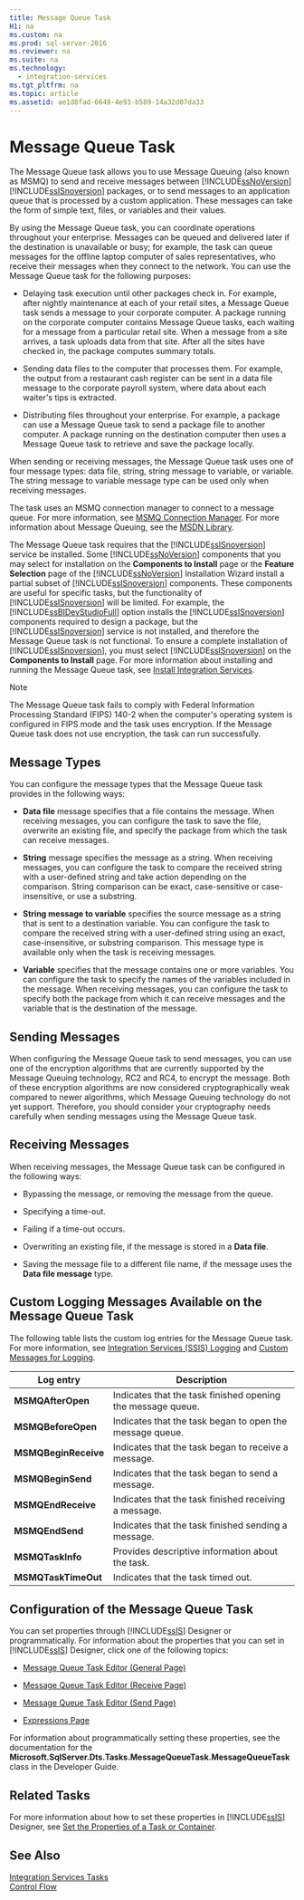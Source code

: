 ```yaml
---
title: Message Queue Task
H1: na
ms.custom: na
ms.prod: sql-server-2016
ms.reviewer: na
ms.suite: na
ms.technology: 
  - integration-services
ms.tgt_pltfrm: na
ms.topic: article
ms.assetid: ae1d8fad-6649-4e93-b589-14a32d07da33
---
```

# Message Queue Task
  The Message Queue task allows you to use Message Queuing \(also known as MSMQ\) to send and receive messages between [!INCLUDE[ssNoVersion](../../Token/Other/ssNoVersion_md.md)] [!INCLUDE[ssISnoversion](../../Token/Other/ssISnoversion_md.md)] packages, or to send messages to an application queue that is processed by a custom application. These messages can take the form of simple text, files, or variables and their values.  
  
 By using the Message Queue task, you can coordinate operations throughout your enterprise. Messages can be queued and delivered later if the destination is unavailable or busy; for example, the task can queue messages for the offline laptop computer of sales representatives, who receive their messages when they connect to the network. You can use the Message Queue task for the following purposes:  
  
-   Delaying task execution until other packages check in. For example, after nightly maintenance at each of your retail sites, a Message Queue task sends a message to your corporate computer. A package running on the corporate computer contains Message Queue tasks, each waiting for a message from a particular retail site. When a message from a site arrives, a task uploads data from that site. After all the sites have checked in, the package computes summary totals.  
  
-   Sending data files to the computer that processes them. For example, the output from a restaurant cash register can be sent in a data file message to the corporate payroll system, where data about each waiter's tips is extracted.  
  
-   Distributing files throughout your enterprise. For example, a package can use a Message Queue task to send a package file to another computer. A package running on the destination computer then uses a Message Queue task to retrieve and save the package locally.  
  
 When sending or receiving messages, the Message Queue task uses one of four message types: data file, string, string message to variable, or variable. The string message to variable message type can be used only when receiving messages.  
  
 The task uses an MSMQ connection manager to connect to a message queue. For more information, see [MSMQ Connection Manager](../../Topics/TopicNameNotContainA/MSMQ-Connection-Manager.md). For more information about Message Queuing, see the [MSDN Library](http://go.microsoft.com/fwlink/?LinkId=7022).  
  
 The Message Queue task requires that the [!INCLUDE[ssISnoversion](../../Token/Other/ssISnoversion_md.md)] service be installed. Some [!INCLUDE[ssNoVersion](../../Token/Other/ssNoVersion_md.md)] components that you may select for installation on the **Components to Install** page or the **Feature Selection** page of the [!INCLUDE[ssNoVersion](../../Token/Other/ssNoVersion_md.md)] Installation Wizard install a partial subset of [!INCLUDE[ssISnoversion](../../Token/Other/ssISnoversion_md.md)] components. These components are useful for specific tasks, but the functionality of [!INCLUDE[ssISnoversion](../../Token/Other/ssISnoversion_md.md)] will be limited. For example, the [!INCLUDE[ssBIDevStudioFull](../../Token/Other/ssBIDevStudioFull_md.md)] option installs the [!INCLUDE[ssISnoversion](../../Token/Other/ssISnoversion_md.md)] components required to design a package, but the [!INCLUDE[ssISnoversion](../../Token/Other/ssISnoversion_md.md)] service is not installed, and therefore the Message Queue task is not functional. To ensure a complete installation of [!INCLUDE[ssISnoversion](../../Token/Other/ssISnoversion_md.md)], you must select [!INCLUDE[ssISnoversion](../../Token/Other/ssISnoversion_md.md)] on the **Components to Install** page. For more information about installing and running the Message Queue task, see [Install Integration Services](../../Topics/TopicNameNotContainA/Install-Integration-Services.md).  
  
> [!NOTE]  
>  The Message Queue task fails to comply with Federal Information Processing Standard \(FIPS\) 140\-2 when the computer's operating system is configured in FIPS mode and the task uses encryption. If the Message Queue task does not use encryption, the task can run successfully.  
  
## Message Types  
 You can configure the message types that the Message Queue task provides in the following ways:  
  
-   **Data file** message specifies that a file contains the message. When receiving messages, you can configure the task to save the file, overwrite an existing file, and specify the package from which the task can receive messages.  
  
-   **String** message specifies the message as a string. When receiving messages, you can configure the task to compare the received string with a user\-defined string and take action depending on the comparison. String comparison can be exact, case\-sensitive or case\-insensitive, or use a substring.  
  
-   **String message to variable** specifies the source message as a string that is sent to a destination variable. You can configure the task to compare the received string with a user\-defined string using an exact, case\-insensitive, or substring comparison. This message type is available only when the task is receiving messages.  
  
-   **Variable** specifies that the message contains one or more variables. You can configure the task to specify the names of the variables included in the message. When receiving messages, you can configure the task to specify both the package from which it can receive messages and the variable that is the destination of the message.  
  
## Sending Messages  
 When configuring the Message Queue task to send messages, you can use one of the encryption algorithms that are currently supported by the Message Queuing technology, RC2 and RC4, to encrypt the message. Both of these encryption algorithms are now considered cryptographically weak compared to newer algorithms, which Message Queuing technology do not yet support. Therefore, you should consider your cryptography needs carefully when sending messages using the Message Queue task.  
  
## Receiving Messages  
 When receiving messages, the Message Queue task can be configured in the following ways:  
  
-   Bypassing the message, or removing the message from the queue.  
  
-   Specifying a time\-out.  
  
-   Failing if a time\-out occurs.  
  
-   Overwriting an existing file, if the message is stored in a **Data file**.  
  
-   Saving the message file to a different file name, if the message uses the **Data file message** type.  
  
## Custom Logging Messages Available on the Message Queue Task  
 The following table lists the custom log entries for the Message Queue task. For more information, see [Integration Services &#40;SSIS&#41; Logging](../../Topics/TopicNameNotContainA/Integration-Services--SSIS--Logging.md) and [Custom Messages for Logging](../../Topics/TopicNameNotContainA/Custom-Messages-for-Logging.md).  
  
|Log entry|Description|  
|---------------|-----------------|  
|**MSMQAfterOpen**|Indicates that the task finished opening the message queue.|  
|**MSMQBeforeOpen**|Indicates that the task began to open the message queue.|  
|**MSMQBeginReceive**|Indicates that the task began to receive a message.|  
|**MSMQBeginSend**|Indicates that the task began to send a message.|  
|**MSMQEndReceive**|Indicates that the task finished receiving a message.|  
|**MSMQEndSend**|Indicates that the task finished sending a message.|  
|**MSMQTaskInfo**|Provides descriptive information about the task.|  
|**MSMQTaskTimeOut**|Indicates that the task timed out.|  
  
## Configuration of the Message Queue Task  
 You can set properties through [!INCLUDE[ssIS](../../Token/Other/ssIS_md.md)] Designer or programmatically. For information about the properties that you can set in [!INCLUDE[ssIS](../../Token/Other/ssIS_md.md)] Designer, click one of the following topics:  
  
-   [Message Queue Task Editor &#40;General Page&#41;](../../Topics/TopicNameNotContainA/Message-Queue-Task-Editor--General-Page-.md)  
  
-   [Message Queue Task Editor &#40;Receive Page&#41;](../../Topics/TopicNameNotContainA/Message-Queue-Task-Editor--Receive-Page-.md)  
  
-   [Message Queue Task Editor &#40;Send Page&#41;](../../Topics/TopicNameNotContainA/Message-Queue-Task-Editor--Send-Page-.md)  
  
-   [Expressions Page](../../Topics/TopicNameNotContainA/Expressions-Page.md)  
  
 For information about programmatically setting these properties, see the documentation for the **Microsoft.SqlServer.Dts.Tasks.MessageQueueTask.MessageQueueTask** class in the Developer Guide.  
  
## Related Tasks  
 For more information about how to set these properties in [!INCLUDE[ssIS](../../Token/Other/ssIS_md.md)] Designer, see [Set the Properties of a Task or Container](../../Topics/TopicNameContainA/Set-the-Properties-of-a-Task-or-Container.md).  
  
## See Also  
 [Integration Services Tasks](../../Topics/TopicNameNotContainA/Integration-Services-Tasks.md)   
 [Control Flow](../../Topics/TopicNameNotContainA/Control-Flow.md)  
  
  